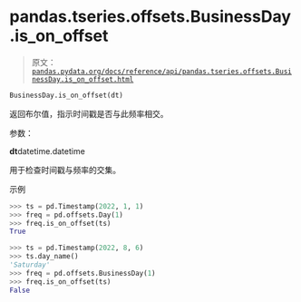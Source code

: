 # pandas.tseries.offsets.BusinessDay.is_on_offset

> 原文：[`pandas.pydata.org/docs/reference/api/pandas.tseries.offsets.BusinessDay.is_on_offset.html`](https://pandas.pydata.org/docs/reference/api/pandas.tseries.offsets.BusinessDay.is_on_offset.html)

```py
BusinessDay.is_on_offset(dt)
```

返回布尔值，指示时间戳是否与此频率相交。

参数：

**dt**datetime.datetime

用于检查时间戳与频率的交集。

示例

```py
>>> ts = pd.Timestamp(2022, 1, 1)
>>> freq = pd.offsets.Day(1)
>>> freq.is_on_offset(ts)
True 
```

```py
>>> ts = pd.Timestamp(2022, 8, 6)
>>> ts.day_name()
'Saturday'
>>> freq = pd.offsets.BusinessDay(1)
>>> freq.is_on_offset(ts)
False 
```
